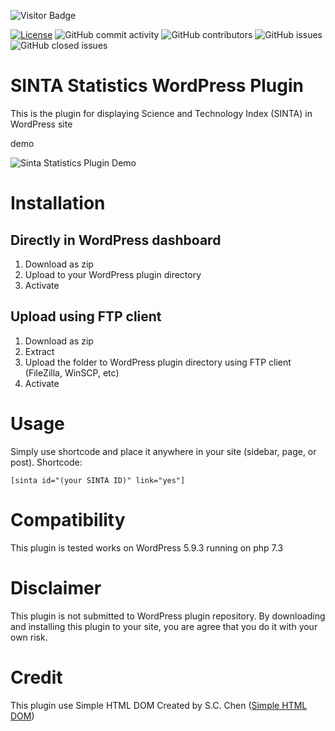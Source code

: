 ![Visitor Badge](https://visitor-badges.glitch.me?username=bangkoor&repo=Sinta-Statistics-WP-Plugin&label=VISITOR&style=plastic&color=%23457BFF&token=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&contentType=svg)

[![License](https://img.shields.io/github/license/bangkoor/Sinta-Statistics-WP-Plugin?style=for-the-badge)](https://github.com/bangkoor/Sinta-Statistics-WP-Plugin/blob/main/license)
![GitHub commit activity](https://img.shields.io/github/commit-activity/w/bangkoor/Sinta-Statistics-WP-Plugin?style=for-the-badge)
![GitHub contributors](https://img.shields.io/github/contributors/bangkoor/Sinta-Statistics-WP-Plugin?style=for-the-badge)
![GitHub issues](https://img.shields.io/github/issues-raw/bangkoor/Sinta-Statistics-WP-Plugin?style=for-the-badge)
![GitHub closed issues](https://img.shields.io/github/issues-closed-raw/bangkoor/Sinta-Statistics-WP-Plugin?style=for-the-badge)


# SINTA Statistics WordPress Plugin
This is the plugin for displaying Science and Technology Index (SINTA) in WordPress site

demo

![Sinta Statistics Plugin Demo](https://drive.google.com/uc?export=view&id=13jnH4bizG8a2EY2SpBrWf49q8zedDUZA)


# Installation
## Directly in WordPress dashboard
1. Download as zip
2. Upload to your WordPress plugin directory
3. Activate

## Upload using FTP client
1. Download as zip
2. Extract
3. Upload the folder to WordPress plugin directory using FTP client (FileZilla, WinSCP, etc)
4. Activate

# Usage
Simply use shortcode and place it anywhere in your site (sidebar, page, or post). Shortcode:

`[sinta id="(your SINTA ID)" link="yes"] `

# Compatibility
This plugin is tested works on WordPress 5.9.3 running on php 7.3

# Disclaimer
This plugin is not submitted to WordPress plugin repository. By downloading and installing this plugin to your site, you are agree that you do it with your own risk.

# Credit
This plugin use Simple HTML DOM Created by S.C. Chen ([Simple HTML DOM](https://simplehtmldom.sourceforge.io/))
